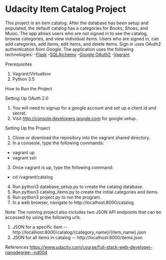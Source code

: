 # Udacity Item Catalog Project

This project is an item catalog. After the database has been setup and populated, the default catalog has a categories for Books, Shoes, and Music. The app allows users who are not signed in to see the catalog, browse categories, and view individual items. Users who are signed in, can add categories, add items, edit items, and delete items. Sign in uses OAuth2 authentication from Google. The application uses the following technologies:
    -[Flask](http://flask.pocoo.org/)
    -[SQLAlchemy](http://flask-sqlalchemy.pocoo.org/2.3/)
    -[Google OAuth2](https://developers.google.com/identity/protocols/OAuth2)
    -[Vagrant](https://www.vagrantup.com/docs/virtualbox/)

Prerequisites
1. Vagrant/Virtualbox
3. Python 3.5

How to Run the Project

Setting Up OAuth 2.0
1. You will need to signup for a google account and set up a client id and secret.
2. Visit http://console.developers.google.com for google setup.

Setting Up the Project

1. Clone or download the repository into the vagrant shared directory.
2. In a conseole, type the following commands:
  - vagrant up
  - vagrant ssh
3. Once vagrant is up, type the following command:
  - cd /vagrant/catalog
4. Run python3 database_setup.py to create the catalog database.
5. Run python3 catalog_items.py to create the initial categories and items.
6. Run python3 project.py to run the program.
7. In a web browser, navigate to http://localhost:8000/catalog.

Note: The running project also includes two JSON API endpoints that can be accessed by using the following urls.
1. JSON for a specific item -- http://localhost:8000/catalog/{category_name}/{item_name}.json
2. JSON for all items in catalog -- http://localhost:8000/items.json

References
https://www.udacity.com/course/full-stack-web-developer-nanodegree--nd004
